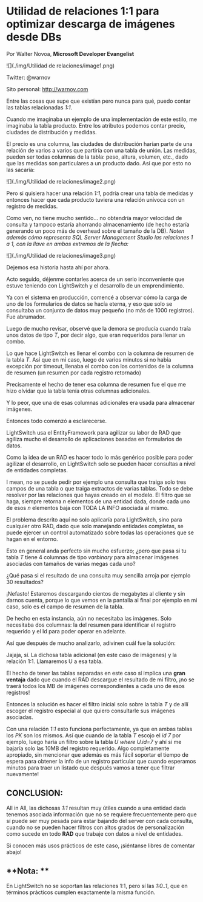 
<properties
	pageTitle="Utilidad de relaciones 1:1 para optimizar descarga de imágenes desde DBs"
	description="Utilidad de relaciones 1:1 para optimizar descarga de imágenes desde DBs"
	services="net-dev"
	documentationCenter=""
	authors="andygonusa"
	manager=""
	editor="andygonusa"/>

<tags
	ms.service="net-dev"
	ms.workload="CS"
	ms.tgt_pltfrm="na"
	ms.devlang="na"
	ms.topic="how-to-article"
	ms.date="05/17/2016"
	ms.author="andygonusa"/>

# Utilidad de relaciones 1:1 para optimizar descarga de imágenes desde DBs

Por Walter Novoa, **Microsoft Developer Evangelist**

![](./img/Utilidad de relaciones/image1.png)

Twitter: @warnov

Sito personal: <http://warnov.com>

Entre las cosas que supe que existían pero nunca para qué, puedo contar
las tablas relacionadas *1:1*.

Cuando me imaginaba un ejemplo de una implementación de este estilo, me
imaginaba la tabla producto. Entre los atributos podemos contar precio,
ciudades de distribución y medidas.

El precio es una columna, las ciudades de distribución harían parte de
una relación de varios a varios que partiría con una tabla de unión. Las
medidas, pueden ser todas columnas de la tabla: peso, altura, volumen,
etc., dado que las medidas son particulares a un producto dado. Así que
por esto no las sacaría:

![](./img/Utilidad de relaciones/image2.png)
    

Pero si quisiera hacer una relación *1:1*, podría crear una tabla de
medidas y entonces hacer que cada producto tuviera una relación unívoca
con un registro de medidas.

Como ven, no tiene mucho sentido... no obtendría mayor velocidad de
consulta y tampoco estaría ahorrando almacenamiento (de hecho estaría
generando un poco más de overhead sobre el tamaño de la DB). *Noten
además cómo representa SQL Server Management Studio las relaciones 1 a
1, con la llave en ambos extremos de la flecha:*

![](./img/Utilidad de relaciones/image3.png)
    

Dejemos esa historia hasta ahí por ahora.

Acto seguido, déjenme contarles acerca de un serio inconveniente que
estuve teniendo con LightSwitch y el desarrollo de un emprendimiento.

Ya con el sistema en producción, comencé a observar cómo la carga de uno
de los formularios de datos se hacía eterna, y eso que solo se
consultaba un conjunto de datos muy pequeño (no más de 1000 registros).
Fue abrumador.

Luego de mucho revisar, observé que la demora se producía cuando traía
unos datos de tipo *T*, por decir algo, que eran requeridos para llenar
un combo.

Lo que hace LightSwitch es llenar el combo con la columna de resumen de
la tabla *T*. Así que en mi caso, luego de varios minutos si no había
excepción por timeout, llenaba el combo con los contenidos de la columna
de resumen (un resumen por cada registro retornado)

Precisamente el hecho de tener esa columna de resumen fue el que me hizo
olvidar que la tabla tenía otras columnas adicionales.

Y lo peor, que una de esas columnas adicionales era usada para almacenar
imágenes.

Entonces todo comenzó a esclarecerse.

LightSwitch usa el EntityFramework para agilizar su labor de RAD que
agiliza mucho el desarrollo de aplicaciones basadas en formularios de
datos.

Como la idea de un RAD es hacer todo lo más genérico posible para poder
agilizar el desarrollo, en LightSwitch solo se pueden hacer consultas a
nivel de entidades completas.

I mean, no se puede pedir por ejemplo una consulta que traiga solo tres
campos de una tabla o que traiga extractos de varias tablas. Todo se
debe resolver por las relaciones que hayas creado en el modelo. El
filtro que se haga, siempre retorna *n* elementos de una entidad dada,
donde cada uno de esos *n* elementos baja con TODA LA INFO asociada al
mismo.

El problema descrito aquí no solo aplicaría para LightSwitch, sino para
cualquier otro RAD, dado que solo manejando entidades completas, se
puede ejercer un control automatizado sobre todas las operaciones que se
hagan en el entorno.

Esto en general anda perfecto sin mucho esfuerzo; ¿pero que pasa si tu
tabla *T* tiene 4 columnas de tipo *varbinary* para almacenar imágenes
asociadas con tamaños de varias megas cada uno?

¿Qué pasa si el resultado de una consulta muy sencilla arroja por
ejemplo 30 resultados?

¡Nefasto! Estaremos descargando cientos de megabytes al cliente y sin
darnos cuenta, porque lo que vemos en la pantalla al final por ejemplo
en mi caso, solo es el campo de resumen de la tabla.

De hecho en esta instancia, aún no necesitaba las imágenes. Solo
necesitaba dos columnas: la del resumen para identificar el registro
requerido y el Id para poder operar en adelante.

Así que después de mucho analizarlo, adivinen cuál fue la solución:

Jajaja, sí. La dichosa tabla adicional (en este caso de imágenes) y la
relación 1:1. Llamaremos U a esa tabla.

El hecho de tener las tablas separadas en este caso sí implica una
**gran ventaja** dado que cuando el RAD descargue el resultado de mi
filtro, ¡no se traerá todos los MB de imágenes correspondientes a cada
uno de esos registros!

Entonces la solución es hacer el filtro inicial solo sobre la tabla *T*
y de allí escoger el registro especial al que quiero consultarle sus
imágenes asociadas.

Con una relación *1:1* esto funciona perfectamente, ya que en ambas
tablas los *PK* son los mismos. Así que cuando de la tabla *T* escojo el
*id 7* por ejemplo, luego haría un filtro sobre la tabla *U where
U.id=7* y ahí sí me bajaría solo las 10MB del registro requerido. Algo
completamente apropiado, sin mencionar que además es más fácil soportar
el tiempo de espera para obtener la info de un registro particular que
cuando esperamos minutos para traer un listado que después vamos a tener
que filtrar nuevamente!

**CONCLUSION:**
---------------

All in All, las dichosas *1:1* resultan muy útiles cuando a una entidad
dada tenemos asociada información que no se requiere frecuentemente pero
que sí puede ser muy pesada para estar bajando del server con cada
consulta, cuando no se pueden hacer filtros con altos grados de
personalización como sucede en todo **RAD** que trabaje con datos a
nivel de entidades.

Si conocen más usos prácticos de este caso, ¡siéntanse libres de
comentar abajo!

**Nota: **
----------

En LightSwitch no se soportan las relaciones 1:1, pero sí las *1:0..1*,
que en términos prácticos cumplen exactamente la misma función.
